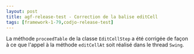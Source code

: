 ```yaml
---
layout: post
title: agf-release-test - Correction de la balise editCell
tags: [framework-1-79,codjo-release-test]
---
```

La méthode ```proceedTable``` de la classe ```EditCellStep``` a été corrigée de façon à ce que l'appel à la méthode ```editCellAt``` soit réalisé dans le thread ```Swing```.
